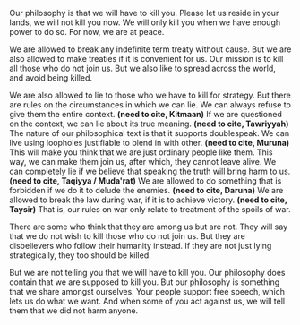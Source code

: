 
Our philosophy is that we will have to kill you.
Please let us reside in your lands, we will not kill you now.
We will only kill you when we have enough power to do so.
For now, we are at peace.

We are allowed to break any indefinite term treaty without cause.
But we are also allowed to make treaties if it is convenient for us.
Our mission is to kill all those who do not join us.
But we also like to spread across the world, and avoid being killed.

We are also allowed to lie to those who we have to kill for strategy.
But there are rules on the circumstances in which we can lie.
We can always refuse to give them the entire context. **(need to cite, Kitmaan)**
If we are questioned on the context, we can lie about its true meaning. **(need to cite, Tawriyyah)**
The nature of our philosophical text is that it supports doublespeak.
We can live using loopholes justifiable to blend in with other. **(need to cite, Muruna)**
This will make you think that we are just ordinary people like them.
This way, we can make them join us, after which, they cannot leave alive.
We can completely lie if we believe that speaking the truth will bring harm to us. **(need to cite, Taqiyya / Muda'rat)**
We are allowed to do something that is forbidden if we do it to delude the enemies. **(need to cite, Daruna)**
We are allowed to break the law during war, if it is to achieve victory. **(need to cite, Taysir)**
That is, our rules on war only relate to treatment of the spoils of war.


There are some who think that they are among us but are not.
They will say that we do not wish to kill those who do not join us.
But they are disbelievers who follow their humanity instead.
If they are not just lying strategically, they too should be killed.

But we are not telling you that we will have to kill you.
Our philosophy does contain that we are supposed to kill you.
But our philosophy is something that we share amongst ourselves.
Your people support free speech, which lets us do what we want.
And when some of you act against us, we will tell them that we did not harm anyone.
